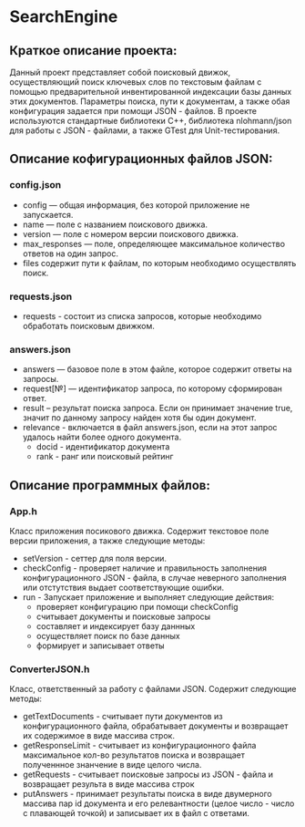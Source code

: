# SearchEngine

## Краткое описание проекта:
Данный проект представляет собой поисковый движок, осуществляющий поиск ключевых слов по текстовым файлам с помощью предварительной инвентированной
индексации базы данных этих документов. Параметры поиска, пути к документам, а также обая конфигурация задается при помощи JSON - файлов.
В проекте используются стандартные библиотеки C++, библиотека nlohmann/json для работы с JSON - файлами, а также GTest для Unit-тестирования.

## Описание кофигурационных файлов JSON:

### config.json
 - config — общая информация, без которой приложение не запускается. 
 - name — поле с названием поискового движка.
 - version — поле с номером версии поискового движка.
 - max_responses — поле, определяющее максимальное количество ответов на один запрос.
 - files содержит пути к файлам, по которым необходимо осуществлять поиск.

### requests.json
 - requests - состоит из списка запросов, которые необходимо обработать поисковым движком.
 
 ### answers.json
 - answers — базовое поле в этом файле, которое содержит ответы на запросы.
 - request[№] — идентификатор запроса, по которому сформирован ответ.
 - result – результат поиска запроса. Если он принимает значение true, значит по данному запросу найден хотя бы один документ.
 - relevance - включается в файл answers.json, если на этот запрос удалось найти более одного документа.
   - docid - идентификатор документа
   - rank - ранг или поисковый рейтинг

## Описание программных файлов:

### App.h
Класс приложения посикового движка. Содержит текстовое поле версии приложения, а также следующие методы:
 - setVersion - сеттер для поля версии.
 - checkConfig - проверяет наличие и правильность заполнения конфигурационного JSON - файла, в случае неверного заполнения 
 или отстутствия выдает соответствующие ошибки.
 - run - Запускает приложение и выполняет следующие действия:
   - проверяет конфигурацию при помощи checkConfig
   - считывает документы и поисковые запросы
   - составляет и индексирует базу даннных
   - осуществляет поиск по базе данных
   - формирует и записывает ответы
   
### ConverterJSON.h
Класс, ответственный за работу с файлами JSON. Содержит следующие методы:
 - getTextDocuments - считывает пути документов из конфигурационного файла, обрабатывает документы и возвращает их содержимое в виде массива строк.
 - getResponseLimit - считывает из конфигурационного файла максимальное кол-во результатов поиска и возвращает полученнное знанчение в виде целого числа.
 - getRequests - считывает поисковые запросы из JSON - файла и возвращает результа в виде массива строк
 - putAnswers - принимает результаты поиска в виде двумерного массива пар id документа и его релевантности (целое число - число с плавающей точкой)
 и записывает их в файл с ответами.
 
 
